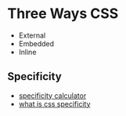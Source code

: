 # Three Ways CSS

- External
- Embedded
- Inline

## Specificity

- [specificity calculator](https://specificity.keegan.st/)
- [what is css specificity](https://www.freecodecamp.org/news/what-is-css-specificity/)
